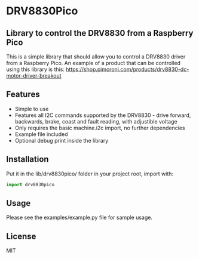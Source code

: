 # DRV8830Pico
## Library to control the DRV8830 from a Raspberry Pico

This is a simple library that should allow you to control a DRV8830 driver from a Raspberry Pico. 
An example of a product that can be controlled using this library is this:
https://shop.pimoroni.com/products/drv8830-dc-motor-driver-breakout

## Features

- Simple to use
- Features all I2C commands supported by the DRV8830 - drive forward, backwards, brake, coast and fault reading, with adjustible voltage
- Only requires the basic machine.i2c import, no further dependencies
- Example file included
- Optional debug print inside the library

## Installation

Put it in the lib/drv8830pico/ folder in your project root, import with:

```python
import drv8830pico
```

## Usage

Please see the examples/example.py file for sample usage.

## License

MIT
